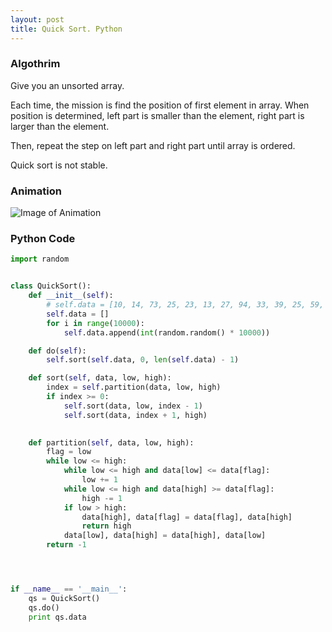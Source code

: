 ```yaml
---
layout: post
title: Quick Sort. Python
---
```


### Algothrim

Give you an unsorted array.

Each time, the mission is find the position of first element in array. When position is determined, left part is smaller than the element, right part is larger than the element.

Then, repeat the step on left part and right part until array is ordered.

Quick sort is not stable.

### Animation

![Image of Animation](https://upload.wikimedia.org/wikipedia/commons/6/6a/Sorting_quicksort_anim.gif)

### Python Code

```python
import random


class QuickSort():
    def __init__(self):
        # self.data = [10, 14, 73, 25, 23, 13, 27, 94, 33, 39, 25, 59, 65, 82, 45]
        self.data = []
        for i in range(10000):
            self.data.append(int(random.random() * 10000))

    def do(self):
        self.sort(self.data, 0, len(self.data) - 1)

    def sort(self, data, low, high):
        index = self.partition(data, low, high)
        if index >= 0:
            self.sort(data, low, index - 1)
            self.sort(data, index + 1, high)

        
    def partition(self, data, low, high):
        flag = low
        while low <= high:
            while low <= high and data[low] <= data[flag]:
                low += 1
            while low <= high and data[high] >= data[flag]:
                high -= 1
            if low > high:
                data[high], data[flag] = data[flag], data[high]
                return high
            data[low], data[high] = data[high], data[low]
        return -1




if __name__ == '__main__':
    qs = QuickSort()
    qs.do()
    print qs.data

```
